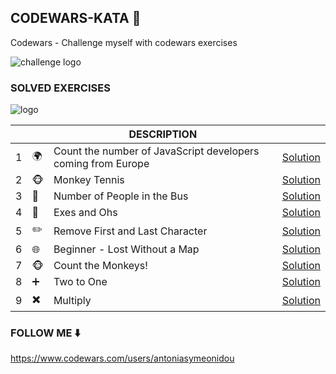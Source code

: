 ## CODEWARS-KATA :muscle:
Codewars - Challenge myself with codewars exercises

![challenge logo](https://docs.google.com/drawings/d/e/2PACX-1vTQ0JQZgNzghpWOi_lTRZaiyUJlTlBV1_ArYclpoJesiXenWwniXBfsDllYAbjvr_ky9JRYTvWAa7A5/pub?w=300&h=300) 

### SOLVED EXERCISES

![logo](https://www.codewars.com/users/antoniasymeonidou/badges/large)

|  |  | **DESCRIPTION** |   |
|---|---|---|---|
| 1 | :earth_africa:| Count the number of JavaScript developers coming from Europe |  [Solution](https://github.com/antoniasymeonidou/codewars-kata/blob/master/src/functionsSeries.js)| 
| 2 | :monkey_face:| Monkey Tennis | [Solution](https://github.com/antoniasymeonidou/codewars-kata/blob/master/src/monkeytennis.js)
| 3 | :bus:| Number of People in the Bus | [Solution](https://github.com/antoniasymeonidou/codewars-kata/blob/master/src/peopleInBus.js)
| 4 | :book:| Exes and Ohs | [Solution](https://github.com/antoniasymeonidou/codewars-kata/blob/master/src/eo.js)
| 5 | :pencil2:| Remove First and Last Character | [Solution](https://github.com/antoniasymeonidou/codewars-kata/blob/master/src/firstLastCharacter.js)
| 6 | :globe_with_meridians:| Beginner - Lost Without a Map | [Solution](https://github.com/antoniasymeonidou/codewars-kata/blob/master/src/map.js)
| 7 | :monkey_face:| Count the Monkeys! | [Solution](https://github.com/antoniasymeonidou/codewars-kata/blob/master/src/countMonkeys.js)
| 8 | :heavy_plus_sign:| Two to One| [Solution](https://github.com/antoniasymeonidou/codewars-kata/blob/master/src/twoToOne.js)
| 9 | :heavy_multiplication_x:| Multiply | [Solution](https://github.com/antoniasymeonidou/codewars-kata/blob/master/src/multiply.js)

### FOLLOW ME :arrow_down:

https://www.codewars.com/users/antoniasymeonidou



